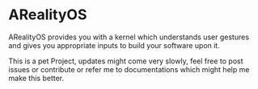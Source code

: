 # ARealityOS
ARealityOS provides you with a kernel which understands user gestures and gives you appropriate inputs to build your software upon it.

This is a pet Project, updates might come very slowly, feel free to post issues or contribute or refer me to documentations which might help me make this better.
